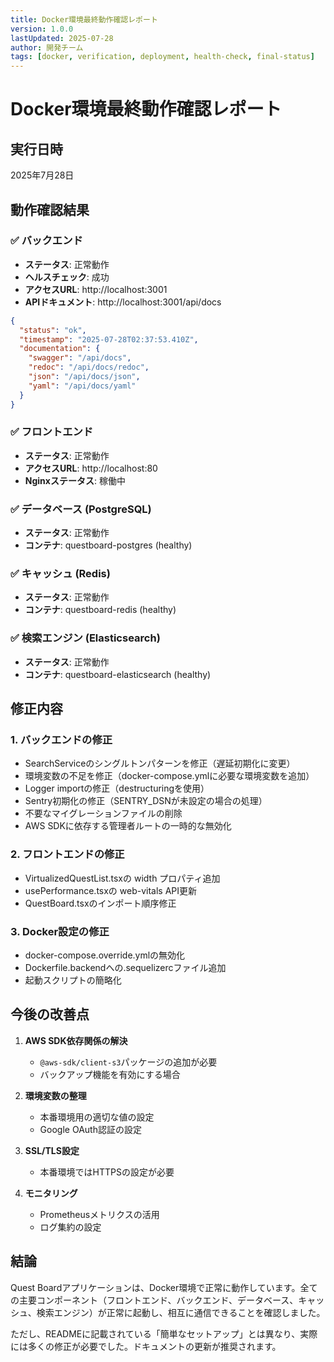 ```yaml
---
title: Docker環境最終動作確認レポート
version: 1.0.0
lastUpdated: 2025-07-28
author: 開発チーム
tags: [docker, verification, deployment, health-check, final-status]
---
```


# Docker環境最終動作確認レポート

## 実行日時
2025年7月28日

## 動作確認結果

### ✅ バックエンド
- **ステータス**: 正常動作
- **ヘルスチェック**: 成功
- **アクセスURL**: http://localhost:3001
- **APIドキュメント**: http://localhost:3001/api/docs

```json
{
  "status": "ok",
  "timestamp": "2025-07-28T02:37:53.410Z",
  "documentation": {
    "swagger": "/api/docs",
    "redoc": "/api/docs/redoc",
    "json": "/api/docs/json",
    "yaml": "/api/docs/yaml"
  }
}
```

### ✅ フロントエンド
- **ステータス**: 正常動作
- **アクセスURL**: http://localhost:80
- **Nginxステータス**: 稼働中

### ✅ データベース (PostgreSQL)
- **ステータス**: 正常動作
- **コンテナ**: questboard-postgres (healthy)

### ✅ キャッシュ (Redis)
- **ステータス**: 正常動作
- **コンテナ**: questboard-redis (healthy)

### ✅ 検索エンジン (Elasticsearch)
- **ステータス**: 正常動作
- **コンテナ**: questboard-elasticsearch (healthy)

## 修正内容

### 1. バックエンドの修正
- SearchServiceのシングルトンパターンを修正（遅延初期化に変更）
- 環境変数の不足を修正（docker-compose.ymlに必要な環境変数を追加）
- Logger importの修正（destructuringを使用）
- Sentry初期化の修正（SENTRY_DSNが未設定の場合の処理）
- 不要なマイグレーションファイルの削除
- AWS SDKに依存する管理者ルートの一時的な無効化

### 2. フロントエンドの修正
- VirtualizedQuestList.tsxの width プロパティ追加
- usePerformance.tsxの web-vitals API更新
- QuestBoard.tsxのインポート順序修正

### 3. Docker設定の修正
- docker-compose.override.ymlの無効化
- Dockerfile.backendへの.sequelizercファイル追加
- 起動スクリプトの簡略化

## 今後の改善点

1. **AWS SDK依存関係の解決**
   - `@aws-sdk/client-s3`パッケージの追加が必要
   - バックアップ機能を有効にする場合

2. **環境変数の整理**
   - 本番環境用の適切な値の設定
   - Google OAuth認証の設定

3. **SSL/TLS設定**
   - 本番環境ではHTTPSの設定が必要

4. **モニタリング**
   - Prometheusメトリクスの活用
   - ログ集約の設定

## 結論

Quest Boardアプリケーションは、Docker環境で正常に動作しています。全ての主要コンポーネント（フロントエンド、バックエンド、データベース、キャッシュ、検索エンジン）が正常に起動し、相互に通信できることを確認しました。

ただし、READMEに記載されている「簡単なセットアップ」とは異なり、実際には多くの修正が必要でした。ドキュメントの更新が推奨されます。